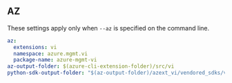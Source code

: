 ## AZ

These settings apply only when `--az` is specified on the command line.

``` yaml $(az) && $(target-mode) != 'core'
az:
  extensions: vi
  namespace: azure.mgmt.vi
  package-name: azure-mgmt-vi
az-output-folder: $(azure-cli-extension-folder)/src/vi
python-sdk-output-folder: "$(az-output-folder)/azext_vi/vendored_sdks/vi"
```

